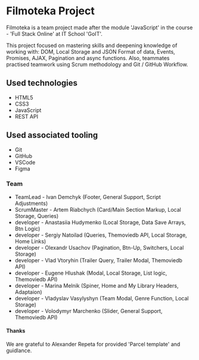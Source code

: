 # Filmoteka Project

Filmoteka is a team project made after the module 'JavaScript' in the course - 'Full Stack Online' at IT School 'GoIT'.

This project focused on mastering skills and deepening knowledge of working with: DOM, Local Storage and JSON Format of data, Events, Promises, AJAX, Pagination and async functions. Also, teammates practised teamwork using Scrum methodology and Git / GitHub Workflow.

## Used technologies

- HTML5
- CSS3
- JavaScript
- REST API

## Used associated tooling

- Git
- GitHub
- VSCode
- Figma

### Team

- TeamLead - Ivan Demchyk  (Footer, General Support, Script Adjustments)
- ScrumMaster - Artem Riabchych (Card/Main Section Markup, Local Storage, Queries)
- developer - Anastasiia Hudymenko (Local Storage, Data Save Arrays, Btn Logic)
- developer - Sergiy Natoilad (Queries, Themoviedb API, Local Storage, Home Links)
- developer - Olexandr Usachov (Pagination, Btn-Up, Switchers, Local Storage)
- developer - Vlad Vtoryhin (Trailer Query, Trailer Modal, Themoviedb API)
- developer - Eugene Hlushak (Modal, Local Storage, List logic, Themoviedb API)
- developer - Marina Melnik (Spiner, Home and My Library Headers, Adaptaion)
- developer - Vladyslav Vasylyshyn (Team Modal, Genre Function, Local Storage)
- developer - Volodymyr Marchenko (Slider, General Support, Themoviedb API)

#### Thanks

We are grateful to Alexander Repeta for provided 'Parcel template' and guidlance.
